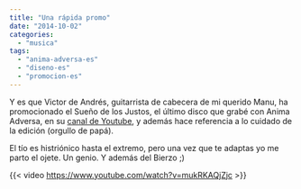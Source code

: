 ```yaml
---
title: "Una rápida promo"
date: "2014-10-02"
categories: 
  - "musica"
tags: 
  - "anima-adversa-es"
  - "diseno-es"
  - "promocion-es"
---
```


Y es que Victor de Andrés, guitarrista de cabecera de mi querido Manu, ha promocionado el Sueño de los Justos, el último disco que grabé con Anima Adversa, en su [canal de Youtube](https://www.youtube.com/channel/UC6H4RND0w8ZUdH1H8IXpU6Q), y además hace referencia a lo cuidado de la edición (orgullo de papá).

El tío es histriónico hasta el extremo, pero una vez que te adaptas yo me parto el ojete. Un genio. Y además del Bierzo ;)

{{< video https://www.youtube.com/watch?v=mukRKAQjZjc >}}

